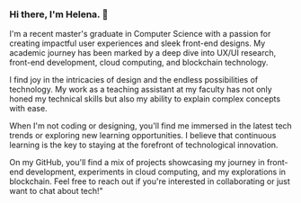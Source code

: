 ### Hi there, I'm Helena. 👋

<!--
**helenanisic/helenanisic** is a ✨ _special_ ✨ repository because its `README.md` (this file) appears on your GitHub profil


Here are some ideas to get you started:

- 🔭 I’m currently working on ...
- 🌱 I’m currently learning ...
- 👯 I’m looking to collaborate on ...
- 🤔 I’m looking for help with ...
- 💬 Ask me about ...
- 📫 How to reach me: ...
- 😄 Pronouns: ...
- ⚡ Fun fact: ...
-->
I'm a recent master's graduate in Computer Science with a passion for creating impactful user experiences and sleek front-end designs. My academic journey has been marked by a deep dive into UX/UI research, front-end development, cloud computing, and blockchain technology.

I find joy in the intricacies of design and the endless possibilities of technology. My work as a teaching assistant at my faculty has not only honed my technical skills but also my ability to explain complex concepts with ease.

When I'm not coding or designing, you'll find me immersed in the latest tech trends or exploring new learning opportunities. I believe that continuous learning is the key to staying at the forefront of technological innovation.

On my GitHub, you'll find a mix of projects showcasing my journey in front-end development, experiments in cloud computing, and my explorations in blockchain. Feel free to reach out if you're interested in collaborating or just want to chat about tech!"


